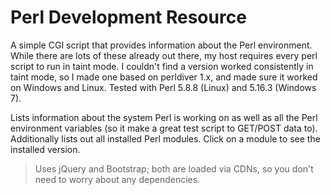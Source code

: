 Perl Development Resource
=========================

A simple CGI script that provides information about the Perl environment. While there are lots of these already out there, my host requires every perl script to run in taint mode. I couldn't find a version worked consistently in taint mode, so I made one based on perldiver 1.x, and made sure it worked on Windows and Linux. Tested with Perl 5.8.8 (Linux) and 5.16.3 (Windows 7).

Lists information about the system Perl is working on as well as all the Perl environment variables (so it make a great test script to GET/POST data to). Additionally lists out all installed Perl modules. Click on a module to see the installed version.

>Uses jQuery and Bootstrap; both are loaded via CDNs, so you don't need to worry about any dependencies.
